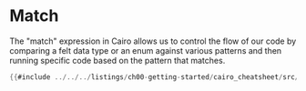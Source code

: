 # Match

The "match" expression in Cairo allows us to control the flow of our code by comparing a felt data type or an enum against various patterns and then running specific code based on the pattern that matches.




```rust
{{#include ../../../listings/ch00-getting-started/cairo_cheatsheet/src/match_example.cairo}}
```